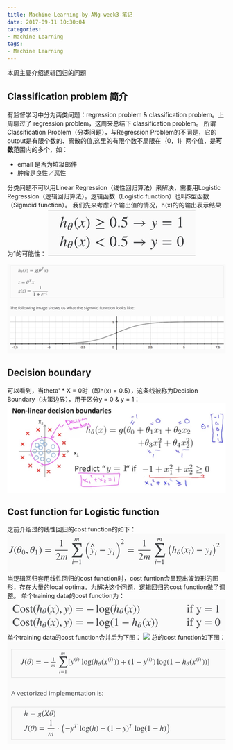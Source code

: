 ```yaml
---
title: Machine-Learning-by-ANg-week3-笔记
date: 2017-09-11 10:30:04
categories:
- Machine Learning
tags:
- Machine Learning
---
```


本周主要介绍逻辑回归的问题

## Classification problem 简介
有监督学习中分为两类问题：regression problem & classification problem。上周聊过了 regression problem，这周来总结下 classification problem。
所谓 Classification Problem（分类问题），与Regression Problem的不同是，它的output是有限个数的、离散的值,这里的有限个数不局限在｛0，1｝两个值，是**可数**范围内的多个，如：
- email 是否为垃圾邮件
- 肿瘤是良性／恶性

分类问题不可以用Linear Regression（线性回归算法）来解决，需要用Logistic Regression（逻辑回归算法）。逻辑函数（Logistic function）也叫S型函数（Sigmoid function）。
我们先来考虑2个输出值的情况，h(x)的的输出表示结果为1的可能性：
![](/assets/images/ml/hxtoy.jpeg)

![](/assets/images/ml/Logistic-Function.jpg)

## Decision boundary
可以看到，当theta' * X = 0时（即h(x) = 0.5），这条线被称为Decision Boundary（决策边界），用于区分y = 0 & y = 1：
![decision boundary of logistic function](/assets/images/ml/week3-decision-boundary.jpg)

## Cost function for Logistic function
之前介绍过的线性回归的cost function的如下：
![linear regression cost function](/assets/images/ml/week2-linear-reg-cost-function.jpg)
当逻辑回归套用线性回归的cost function时，cost funtion会呈现出波浪形的图形，存在大量的local optima。为解决这个问题，逻辑回归的cost function做了调整。
单个training data的cost function为：
![](/assets/images/ml/week3-cost-function.jpg)
单个training data的cost function合并后为下图：
![](/assets/images/ml/week3-cost-function2.jpeg)
总的cost function如下图：
![](/assets/images/ml/week3-cost-function3.jpeg)

